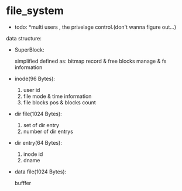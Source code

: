# file_system

* todo:
  *multi users , the privelage control.(don't wanna figure out...)

data structure:
* SuperBlock:

  simplified defined as: bitmap record & free blocks manage & fs information
  
* inode(96 Bytes):
  
  1. user id 
  2. file mode & time information
  3. file blocks pos & blocks count
  
* dir file(1024 Bytes):
  
  1. set of dir entry
  2. number of dir entrys
  
* dir entry(64 Bytes):
  
  1. inode id
  2. dname

* data file(1024 Bytes):
  
  bufffer
